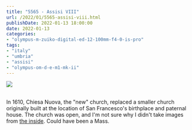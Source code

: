 ```yaml
---
title: "5565 - Assisi VIII"
url: /2022/01/5565-assisi-viii.html
publishDate: 2022-01-13 18:00:00
date: 2022-01-13
categories:
- "olympus-m-zuiko-digital-ed-12-100mm-f4-0-is-pro"
tags:
- "italy"
- "umbria"
- "assisi"
- "olympus-om-d-e-m1-mk-ii"
---
```

<div class="container">
<div class="center"><a target="_blank" href="https://d25zfm9zpd7gm5.cloudfront.net/1200x1200/2019/20190903_110940_lr.jpg"><img class="webfeedsFeaturedVisual" src="https://d25zfm9zpd7gm5.cloudfront.net/0600x0600/2019/20190903_110940_lr.jpg" /></a></div>
</div>
<br />

In 1610, Chiesa Nuova, the "new" church, replaced a smaller
church originally built at the location of San Francesco's
birthplace and paternal house. The church was open, and I'm
not sure why I didn't take images from  [the
inside](https://goo.gl/maps/WCzJBNeR42DSAuwx5). Could have
been a Mass.
